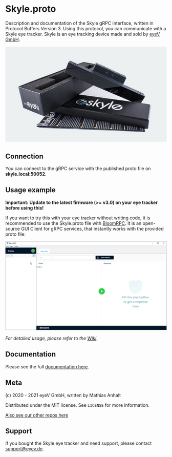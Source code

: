 # Skyle.proto

Description and documentation of the Skyle gRPC interface, written in Protocol Buffers Version 3.
Using this protocol, you can communicate with a Skyle eye tracker. Skyle is an eye tracking device made and sold by [eyeV GmbH](https://eyev.de/).

![](Skyle.png)

## Connection

You can connect to the gRPC service with the published proto file on **skyle.local:50052**.

## Usage example

**Important: Update to the latest firmware (>= v3.0) on your eye tracker before using this!**

If you want to try this with your eye tracker without writing code, it is recommended to use the Skyle.proto file with [BloomRPC](https://github.com/uw-labs/bloomrpc).
It is an open-source GUI Client for gRPC services, that instantly works with the provided proto file:

![](simpleTest.gif)

_For detailed usage, please refer to the [Wiki](https://github.com/eyev-de/Skyle.proto/wiki)._

## Documentation

Please see the full [documentation here](Documentation.md).

## Meta

(c) 2020 - 2021 eyeV GmbH, written by Mathias Anhalt

Distributed under the MIT license. See ``LICENSE`` for more information.

[Also see our other repos here](https://github.com/eyev-de)

## Support

If you bought the Skyle eye tracker and need support, please contact support@eyev.de.